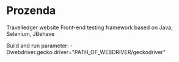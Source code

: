 # Prozenda
Travelledger website Front-end testing framework based on Java, Selenium, JBehave

Build and run parameter:
-Dwebdriver.gecko.driver="PATH_OF_WEBDRIVER/geckodriver"
